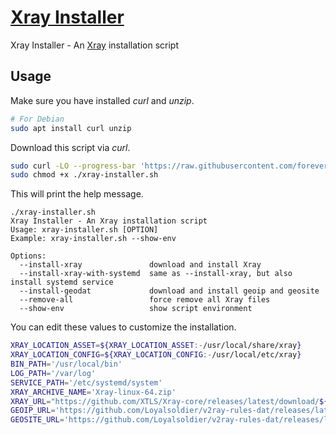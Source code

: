 # [Xray Installer](https://raw.githubusercontent.com/foreversam/script/main/xray/xray-installer.sh)

Xray Installer - An [Xray](https://github.com/XTLS/Xray-core) installation script

## Usage

Make sure you have installed *curl* and *unzip*.

```bash
# For Debian
sudo apt install curl unzip
```

Download this script via *curl*.

```bash
sudo curl -LO --progress-bar 'https://raw.githubusercontent.com/foreversam/script/main/xray/xray-installer.sh'
sudo chmod +x ./xray-installer.sh
```

This will print the help message.

```
./xray-installer.sh
Xray Installer - An Xray installation script
Usage: xray-installer.sh [OPTION]
Example: xray-installer.sh --show-env

Options:
  --install-xray               download and install Xray
  --install-xray-with-systemd  same as --install-xray, but also install systemd service
  --install-geodat             download and install geoip and geosite
  --remove-all                 force remove all Xray files
  --show-env                   show script environment
```

You can edit these values to customize the installation.

```bash
XRAY_LOCATION_ASSET=${XRAY_LOCATION_ASSET:-/usr/local/share/xray}
XRAY_LOCATION_CONFIG=${XRAY_LOCATION_CONFIG:-/usr/local/etc/xray}
BIN_PATH='/usr/local/bin'
LOG_PATH='/var/log'
SERVICE_PATH='/etc/systemd/system'
XRAY_ARCHIVE_NAME='Xray-linux-64.zip'
XRAY_URL="https://github.com/XTLS/Xray-core/releases/latest/download/${XRAY_ARCHIVE_NAME}"
GEOIP_URL='https://github.com/Loyalsoldier/v2ray-rules-dat/releases/latest/download/geoip.dat'
GEOSITE_URL='https://github.com/Loyalsoldier/v2ray-rules-dat/releases/latest/download/geosite.dat'
```

